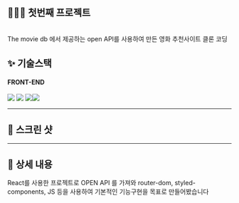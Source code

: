 
## 👩‍👧‍👧 첫번째 프로젝트
<br>
The movie db 에서 제공하는 open API를 사용하여 만든 영화 추천사이트 클론 코딩

## ✨ 기술스택 

#### FRONT-END

<img src="https://img.shields.io/badge/react-61DAFB?style=for-the-badge&logo=react&logoColor=black"> <img src="https://img.shields.io/badge/javascript-F7DF1E?style=for-the-badge&logo=javascript&logoColor=white"> 
<img src="https://img.shields.io/badge/reactRouter-CA4245?style=for-the-badge&logo=reactRouter&logoColor=white"><img src="https://img.shields.io/badge/vercel-000000?style=for-the-badge&logo=vercel&logoColor=white">


---



## 🍅 스크린 샷



---

## 🍔 상세 내용

React를 사용한 프로젝트로 OPEN API 를 가져와 router-dom, styled-components, JS  등을 사용하여 기본적인 기능구현을 목표로 만들어봤습니다

